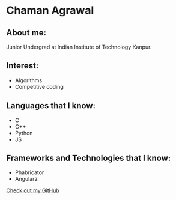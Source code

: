 # Chaman Agrawal

## About me:

Junior Undergrad at Indian Institute of Technology Kanpur.
## Interest:

- Algorithms
- Competitive coding

## Languages that I know:

- C
- C++
- Python
- JS

## Frameworks and Technologies that I know:

- Phabricator
- Angular2

[Check out my GitHub](https://github.com/ChamanAgrawal)

